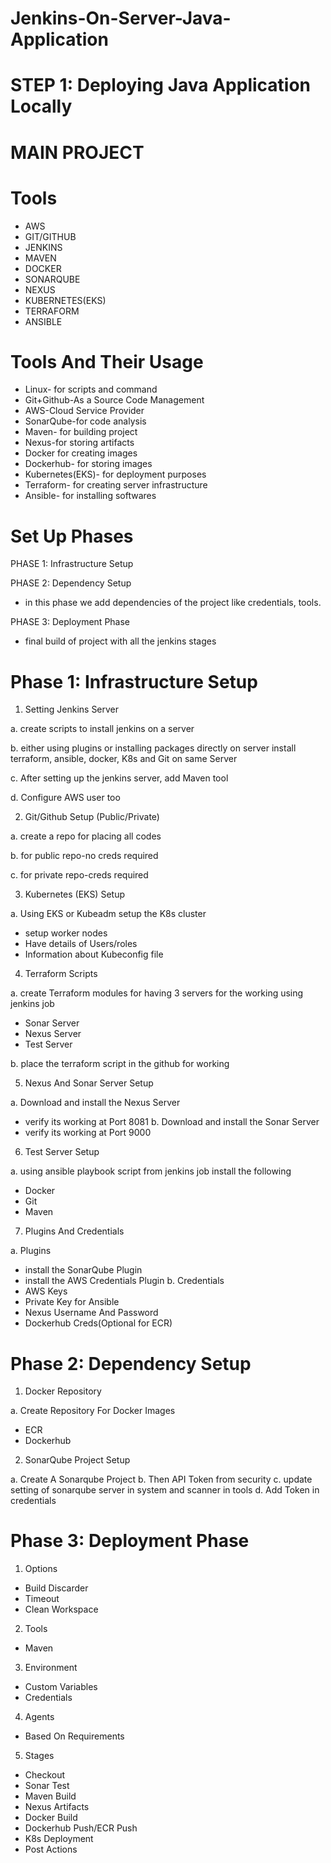 # Jenkins-On-Server-Java-Application

# STEP 1: Deploying Java Application Locally



# MAIN PROJECT

# Tools
- AWS
- GIT/GITHUB
- JENKINS
- MAVEN
- DOCKER
- SONARQUBE
- NEXUS
- KUBERNETES(EKS)
- TERRAFORM
- ANSIBLE

# Tools And Their Usage

- Linux- for scripts and command
- Git+Github-As a Source Code Management
- AWS-Cloud Service Provider
- SonarQube-for code analysis
- Maven- for building project
- Nexus-for storing artifacts
- Docker for creating images
- Dockerhub- for storing images
- Kubernetes(EKS)- for deployment purposes
- Terraform- for creating server infrastructure
- Ansible- for installing softwares

# Set Up Phases

PHASE 1: Infrastructure Setup

PHASE 2: Dependency Setup

- in this phase we add dependencies of the project like credentials, tools.

PHASE 3: Deployment Phase

- final build of project with all the jenkins stages

# Phase 1: Infrastructure Setup

1. Setting Jenkins Server

a. create scripts to install jenkins on a server

b. either using plugins or installing packages directly on server install terraform, ansible, docker, K8s and Git on same Server

c. After setting up the jenkins server, add Maven tool

d. Configure AWS user too

2. Git/Github Setup (Public/Private)

a. create a repo for placing all codes

b. for public repo-no creds required

c. for private repo-creds required

3. Kubernetes (EKS) Setup

a. Using EKS or Kubeadm setup the K8s cluster
- setup worker nodes
- Have details of Users/roles
- Information about Kubeconfig file

4. Terraform Scripts

a. create Terraform modules for having 3 servers for the working using jenkins job
- Sonar Server
- Nexus Server
- Test Server

b. place the terraform script in the github for working

5. Nexus And Sonar Server Setup

a. Download and install the Nexus Server
- verify its working at Port 8081
b. Download and install the Sonar Server
- verify its working at Port 9000

6. Test Server Setup

a. using ansible playbook script from jenkins job install the following 
- Docker
- Git
- Maven

7. Plugins And Credentials

a. Plugins
- install the SonarQube Plugin
- install the AWS Credentials Plugin
b. Credentials
- AWS Keys
- Private Key for Ansible
- Nexus Username And Password
- Dockerhub Creds(Optional for ECR)

# Phase 2: Dependency Setup

1. Docker Repository

a. Create Repository For Docker Images
- ECR
- Dockerhub

2. SonarQube Project Setup

a. Create A Sonarqube Project
b. Then API Token from security
c. update setting of sonarqube server in system and scanner in tools
d. Add Token in credentials

# Phase 3: Deployment Phase

1. Options
- Build Discarder
- Timeout
- Clean Workspace

2. Tools
- Maven

3. Environment
- Custom Variables
- Credentials

4. Agents
- Based On Requirements

5. Stages
- Checkout
- Sonar Test
- Maven Build
- Nexus Artifacts
- Docker Build
- Dockerhub Push/ECR Push
- K8s Deployment
- Post Actions


